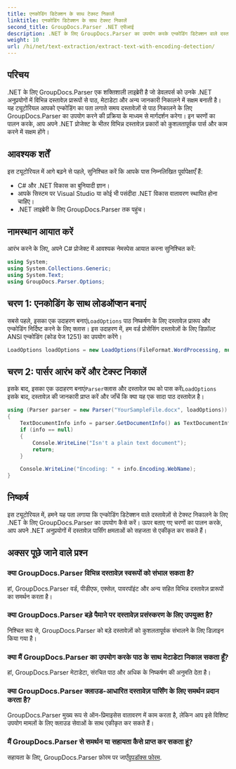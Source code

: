 ```yaml
---
title: एनकोडिंग डिटेक्शन के साथ टेक्स्ट निकालें
linktitle: एनकोडिंग डिटेक्शन के साथ टेक्स्ट निकालें
second_title: GroupDocs.Parser .NET एपीआई
description: .NET के लिए GroupDocs.Parser का उपयोग करके एन्कोडिंग डिटेक्शन वाले दस्तावेज़ों से टेक्स्ट निकालें। अपने .NET अनुप्रयोगों में विभिन्न प्रारूपों को कुशलतापूर्वक पार्स करें।
weight: 10
url: /hi/net/text-extraction/extract-text-with-encoding-detection/
---
```

## परिचय
.NET के लिए GroupDocs.Parser एक शक्तिशाली लाइब्रेरी है जो डेवलपर्स को उनके .NET अनुप्रयोगों में विभिन्न दस्तावेज़ प्रारूपों से पाठ, मेटाडेटा और अन्य जानकारी निकालने में सक्षम बनाती है। यह ट्यूटोरियल आपको एन्कोडिंग का पता लगाते समय दस्तावेज़ों से पाठ निकालने के लिए GroupDocs.Parser का उपयोग करने की प्रक्रिया के माध्यम से मार्गदर्शन करेगा। इन चरणों का पालन करके, आप अपने .NET प्रोजेक्ट के भीतर विभिन्न दस्तावेज़ प्रकारों को कुशलतापूर्वक पार्स और काम करने में सक्षम होंगे।
## आवश्यक शर्तें
इस ट्यूटोरियल में आगे बढ़ने से पहले, सुनिश्चित करें कि आपके पास निम्नलिखित पूर्वापेक्षाएँ हैं:
- C# और .NET विकास का बुनियादी ज्ञान।
- आपके सिस्टम पर Visual Studio या कोई भी पसंदीदा .NET विकास वातावरण स्थापित होना चाहिए।
- .NET लाइब्रेरी के लिए GroupDocs.Parser तक पहुंच।

## नामस्थान आयात करें
आरंभ करने के लिए, अपने C# प्रोजेक्ट में आवश्यक नेमस्पेस आयात करना सुनिश्चित करें:
```csharp
using System;
using System.Collections.Generic;
using System.Text;
using GroupDocs.Parser.Options;
```
## चरण 1: एनकोडिंग के साथ लोडऑप्शन बनाएं
 सबसे पहले, इसका एक उदाहरण बनाएं`LoadOptions` पाठ निष्कर्षण के लिए दस्तावेज़ प्रारूप और एन्कोडिंग निर्दिष्ट करने के लिए क्लास। इस उदाहरण में, हम वर्ड प्रोसेसिंग दस्तावेज़ों के लिए डिफ़ॉल्ट ANSI एन्कोडिंग (कोड पेज 1251) का उपयोग करेंगे।
```csharp
LoadOptions loadOptions = new LoadOptions(FileFormat.WordProcessing, null, null, Encoding.GetEncoding(1251));
```
## चरण 2: पार्सर आरंभ करें और टेक्स्ट निकालें
 इसके बाद, इसका एक उदाहरण बनाएं`Parser`क्लास और दस्तावेज़ पथ को पास करें`LoadOptions` इसके बाद, दस्तावेज़ की जानकारी प्राप्त करें और जाँचें कि क्या यह एक सादा पाठ दस्तावेज़ है।
```csharp
using (Parser parser = new Parser("YourSampleFile.docx", loadOptions))
{
    TextDocumentInfo info = parser.GetDocumentInfo() as TextDocumentInfo;
    if (info == null)
    {
        Console.WriteLine("Isn't a plain text document");
        return;
    }
    
    Console.WriteLine("Encoding: " + info.Encoding.WebName);
}
```

## निष्कर्ष
इस ट्यूटोरियल में, हमने यह पता लगाया कि एन्कोडिंग डिटेक्शन वाले दस्तावेज़ों से टेक्स्ट निकालने के लिए .NET के लिए GroupDocs.Parser का उपयोग कैसे करें। ऊपर बताए गए चरणों का पालन करके, आप अपने .NET अनुप्रयोगों में दस्तावेज़ पार्सिंग क्षमताओं को सहजता से एकीकृत कर सकते हैं।

## अक्सर पूछे जाने वाले प्रश्न
### क्या GroupDocs.Parser विभिन्न दस्तावेज़ स्वरूपों को संभाल सकता है?
हां, GroupDocs.Parser वर्ड, पीडीएफ, एक्सेल, पावरपॉइंट और अन्य सहित विभिन्न दस्तावेज़ प्रारूपों का समर्थन करता है।
### क्या GroupDocs.Parser बड़े पैमाने पर दस्तावेज़ प्रसंस्करण के लिए उपयुक्त है?
निश्चित रूप से, GroupDocs.Parser को बड़े दस्तावेज़ों को कुशलतापूर्वक संभालने के लिए डिज़ाइन किया गया है।
### क्या मैं GroupDocs.Parser का उपयोग करके पाठ के साथ मेटाडेटा निकाल सकता हूँ?
हां, GroupDocs.Parser मेटाडेटा, संरचित पाठ और अधिक के निष्कर्षण की अनुमति देता है।
### क्या GroupDocs.Parser क्लाउड-आधारित दस्तावेज़ पार्सिंग के लिए समर्थन प्रदान करता है?
GroupDocs.Parser मुख्य रूप से ऑन-प्रिमाइसेस वातावरण में काम करता है, लेकिन आप इसे विशिष्ट उपयोग मामलों के लिए क्लाउड सेवाओं के साथ एकीकृत कर सकते हैं।
### मैं GroupDocs.Parser से समर्थन या सहायता कैसे प्राप्त कर सकता हूं?
सहायता के लिए, GroupDocs.Parser फ़ोरम पर जाएँ[ग्रुपडॉक्स फोरम](https://forum.groupdocs.com/c/parser/17).